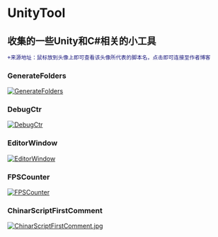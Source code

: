 # UnityTool
## 收集的一些Unity和C#相关的小工具
```diff
+来源地址：鼠标放到头像上即可查看该头像所代表的脚本名，点击即可连接至作者博客
```   
### GenerateFolders
[![](https://avatar.csdn.net/9/5/2/3_cartzhang.jpg "GenerateFolders")](http://blog.csdn.net/cartzhang/article/details/50474664)

### DebugCtr
[![](https://avatar.csdn.net/C/E/4/3_u012154588.jpg "DebugCtr")](https://blog.csdn.net/u012154588/article/details/81542706)

### EditorWindow
[![](https://avatar.csdn.net/E/E/0/3_qq_31850729.jpg "EditorWindow")](https://blog.csdn.net/qq_31850729/article/details/79567327)

### FPSCounter
[![](https://avatar.csdn.net/9/1/1/3_yongshuangzhao.jpg "FPSCounter")](https://blog.csdn.net/YongshuangZhao/article/details/78514592)

### ChinarScriptFirstComment
[![](https://avatar.csdn.net/6/8/B/3_chinarcsdn.jpg "ChinarScriptFirstComment.jpg")](https://blog.csdn.net/ChinarCSDN/article/details/82057322)
